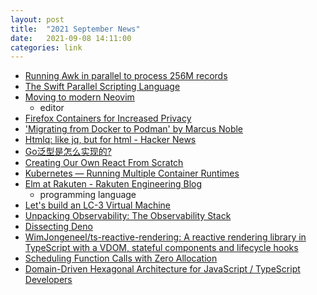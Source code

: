 ```yaml
---
layout: post
title:  "2021 September News"
date:   2021-09-08 14:11:00
categories: link
---
```

- [Running Awk in parallel to process 256M records](https://ketancmaheshwari.github.io/posts/2020/05/24/SMC18-Data-Challenge-4.html)
- [The Swift Parallel Scripting Language](http://swift-lang.org/main/index.php)
- [Moving to modern Neovim](https://toroid.org/modern-neovim)
  - editor
- [Firefox Containers for Increased Privacy](https://www.thechiefmeat.com/guides/containers.html)
- ['Migrating from Docker to Podman' by Marcus Noble](https://marcusnoble.co.uk/2021-09-01-migrating-from-docker-to-podman/)
- [Htmlq: like jq, but for html - Hacker News](https://news.ycombinator.com/item?id=28441880)
- [ Go泛型是怎么实现的?](https://colobu.com/2021/08/30/how-is-go-generic-implemented/)
- [Creating Our Own React From Scratch](https://itnext.io/creating-our-own-react-from-scratch-82dd6356676d)
- [Kubernetes — Running Multiple Container Runtimes](https://itnext.io/kubernetes-running-multiple-container-runtimes-65220b4f9ef4)
- [Elm at Rakuten - Rakuten Engineering Blog](https://engineering.rakuten.today/post/elm-at-rakuten/#index)
  - programming language
- [Let's build an LC-3 Virtual Machine](https://www.rodrigoaraujo.me/posts/lets-build-an-lc-3-virtual-machine/)
- [Unpacking Observability: The Observability Stack](https://adri-v.medium.com/unpacking-observability-the-observability-stack-93d4733e2a72)
- [Dissecting Deno](https://fettblog.eu/dissecting-deno/)
- [WimJongeneel/ts-reactive-rendering: A reactive rendering library in TypeScript with a VDOM, stateful components and lifecycle hooks](https://github.com/WimJongeneel/ts-reactive-rendering)
- [Scheduling Function Calls with Zero Allocation](https://golang.design/research/zero-alloc-call-sched/)
- [Domain-Driven Hexagonal Architecture for JavaScript / TypeScript Developers](https://javascript.plainenglish.io/domain-driven-hexagon-architecture-568d67ae4dd5)
